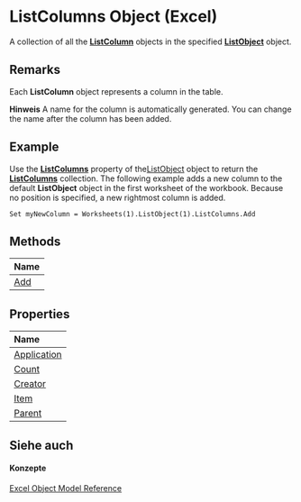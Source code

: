 
# ListColumns Object (Excel)

A collection of all the  **[ListColumn](c2060e4a-2340-c606-f272-1e4dad6964d0.md)** objects in the specified **[ListObject](46de6c4f-8ce0-0c7d-da59-6e52f5eab612.md)** object.


## Remarks

 Each **ListColumn** object represents a column in the table.


 **Hinweis**  A name for the column is automatically generated. You can change the name after the column has been added.


## Example

Use the  **[ListColumns](64cefe01-b0e6-1cdd-3eec-7cb8389666dc.md)** property of the[ListObject](46de6c4f-8ce0-0c7d-da59-6e52f5eab612.md) object to return the **[ListColumns](c1b8aff0-3049-df58-ce1f-0c5e4bddc467.md)** collection. The following example adds a new column to the default **ListObject** object in the first worksheet of the workbook. Because no position is specified, a new rightmost column is added.


```
Set myNewColumn = Worksheets(1).ListObject(1).ListColumns.Add
```


## Methods



|**Name**|
|:-----|
|[Add](a1127989-f1e0-3c0a-e2c9-24b166c5e001.md)|

## Properties



|**Name**|
|:-----|
|[Application](e20a7ddb-b42d-1ce5-74d8-619eb436786c.md)|
|[Count](9f5d9cdb-d94a-9ab6-1d82-7b9664ba4ece.md)|
|[Creator](ef3305a9-c284-c008-d65f-68c7272da801.md)|
|[Item](1d7b8659-3302-68da-76bc-c66b4257d606.md)|
|[Parent](53182784-926e-d800-7b7b-2090d5a0ad42.md)|

## Siehe auch


#### Konzepte


[Excel Object Model Reference](11ea8598-8a20-92d5-f98b-0da04263bf2c.md)